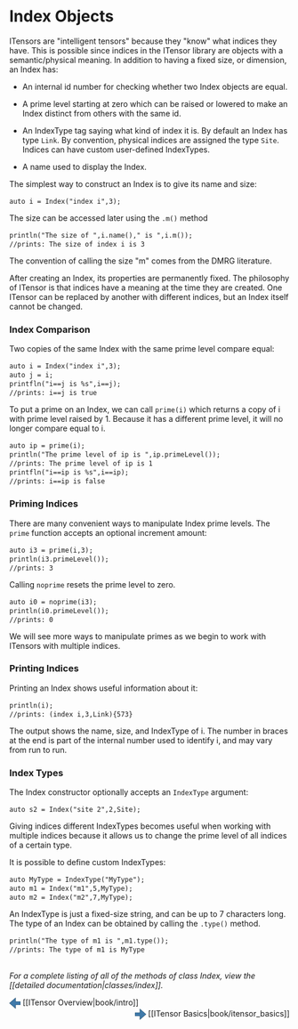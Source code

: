# Index Objects

ITensors are "intelligent tensors" because they "know" what indices they have. This is possible since
indices in the ITensor library are objects with a semantic/physical meaning. In addition to having a fixed
size, or dimension, an Index has:

* An internal id number for checking whether two Index objects are equal.

* A prime level starting at zero which can be raised or lowered to make an Index distinct
from others with the same id.

* An IndexType tag saying what kind of index it is. By default an Index has type `Link`. 
By convention, physical indices are assigned the type `Site`. Indices can have custom user-defined IndexTypes.

* A name used to display the Index.

The simplest way to construct an Index is to give its name and size:

    auto i = Index("index i",3);

The size can be accessed later using the `.m()` method

    println("The size of ",i.name()," is ",i.m());
    //prints: The size of index i is 3

The convention of calling the size "m" comes from the DMRG literature.

After creating an Index, its properties are permanently fixed. The philosophy
of ITensor is that indices have a meaning at the time they are created.
One ITensor can be replaced by another with different indices, but an Index 
itself cannot be changed. 

### Index Comparison

Two copies of the same Index with the same prime level compare equal:

    auto i = Index("index i",3);
    auto j = i;
    printfln("i==j is %s",i==j);
    //prints: i==j is true

To put a prime on an Index, we can call `prime(i)` which returns a copy of i with prime level raised by 1.
Because it has a different prime level, it will no longer compare equal to i.

    auto ip = prime(i);
    println("The prime level of ip is ",ip.primeLevel());
    //prints: The prime level of ip is 1
    printfln("i==ip is %s",i==ip);
    //prints: i==ip is false

### Priming Indices

There are many convenient ways to manipulate Index prime levels.
The `prime` function accepts an optional increment amount:

    auto i3 = prime(i,3);
    println(i3.primeLevel());
    //prints: 3

Calling `noprime` resets the prime level to zero.

    auto i0 = noprime(i3);
    println(i0.primeLevel());
    //prints: 0

We will see more ways to manipulate primes as we 
begin to work with ITensors with multiple indices.

### Printing Indices

Printing an Index shows useful information about it:

    println(i);
    //prints: (index i,3,Link){573}

The output shows the name, size, and IndexType of i. The number in braces at the end
is part of the internal number used to identify i, and may vary from run to run.


### Index Types

The Index constructor optionally accepts an `IndexType` argument:

    auto s2 = Index("site 2",2,Site);

Giving indices different IndexTypes becomes useful when working with multiple indices
because it allows us to change the prime level of all indices of a certain type.

It is possible to define custom IndexTypes:

    auto MyType = IndexType("MyType");
    auto m1 = Index("m1",5,MyType);
    auto m2 = Index("m2",7,MyType);

An IndexType is just a fixed-size string, and can be up to 7 characters long. 
The type of an Index can be obtained by calling the `.type()` method.

    println("The type of m1 is ",m1.type());
    //prints: The type of m1 is MyType

<br/>
<i>For a complete listing of all of the methods of class Index, view the
[[detailed documentation|classes/index]].</i>


<span style="float:left;"><img src="../../left_arrow.png" width="20px" style="vertical-align:middle;"/> 
[[ITensor Overview|book/intro]]
</span>
<span style="float:right;"><img src="../../right_arrow.png" width="20px" style="vertical-align:middle;"/> 
[[ITensor Basics|book/itensor_basics]]
</span>
